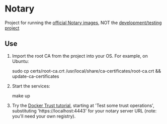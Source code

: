 # Notary

Project for running the [official Notary images](https://hub.docker.com/_/notary/), NOT the [development/testing project](https://github.com/theupdateframework/notary)

## Use

1. Import the root CA from the project into your OS.  For example, on Ubuntu:

    sudo cp certs/root-ca.crt /usr/local/share/ca-certificates/root-ca.crt && update-ca-certificates

2. Start the services:

    make up

3. Try the [Docker Trust tutorial](https://docs.docker.com/engine/security/trust/trust_sandbox/#playing-in-the-sandbox), starting at 'Test some trust operations', substituting 'https://localhost:4443' for your notary server URL (note: you'll need your own registry).